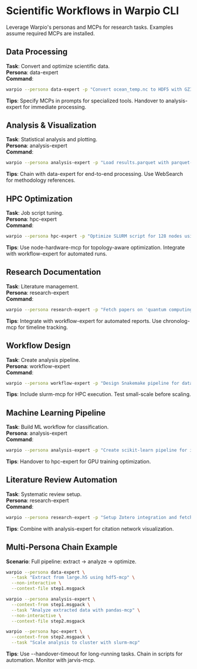 # Scientific Workflows in Warpio CLI

Leverage Warpio's personas and MCPs for research tasks. Examples assume required MCPs are installed.

## Data Processing

**Task**: Convert and optimize scientific data.  
**Persona**: data-expert  
**Command**:
```bash
warpio --persona data-expert -p "Convert ocean_temp.nc to HDF5 with GZIP compression, 100x100 chunks. Use hdf5-mcp."
```
**Tips**: Specify MCPs in prompts for specialized tools. Handover to analysis-expert for immediate processing.

## Analysis & Visualization

**Task**: Statistical analysis and plotting.  
**Persona**: analysis-expert  
**Command**:
```bash
warpio --persona analysis-expert -p "Load results.parquet with parquet-mcp, compute stats, create heatmap with plot-mcp."
```
**Tips**: Chain with data-expert for end-to-end processing. Use WebSearch for methodology references.

## HPC Optimization

**Task**: Job script tuning.  
**Persona**: hpc-expert  
**Command**:
```bash
warpio --persona hpc-expert -p "Optimize SLURM script for 128 nodes using slurm-mcp and darshan-mcp for profiling."
```
**Tips**: Use node-hardware-mcp for topology-aware optimization. Integrate with workflow-expert for automated runs.

## Research Documentation

**Task**: Literature management.  
**Persona**: research-expert  
**Command**:
```bash
warpio --persona research-expert -p "Fetch papers on 'quantum computing' with arxiv-mcp, generate LaTeX summary."
```
**Tips**: Integrate with workflow-expert for automated reports. Use chronolog-mcp for timeline tracking.

## Workflow Design

**Task**: Create analysis pipeline.  
**Persona**: workflow-expert  
**Command**:
```bash
warpio --persona workflow-expert -p "Design Snakemake pipeline for data processing using jarvis-mcp."
```
**Tips**: Include slurm-mcp for HPC execution. Test small-scale before scaling.

## Machine Learning Pipeline

**Task**: Build ML workflow for classification.  
**Persona**: analysis-expert  
**Command**:
```bash
warpio --persona analysis-expert -p "Create scikit-learn pipeline for image classification, use pandas-mcp for data prep."
```
**Tips**: Handover to hpc-expert for GPU training optimization.

## Literature Review Automation

**Task**: Systematic review setup.  
**Persona**: research-expert  
**Command**:
```bash
warpio --persona research-expert -p "Setup Zotero integration and fetch papers on AI in HPC using arxiv-mcp."
```
**Tips**: Combine with analysis-expert for citation network visualization.

## Multi-Persona Chain Example

**Scenario**: Full pipeline: extract → analyze → optimize.

```bash
warpio --persona data-expert \
  --task "Extract from large.h5 using hdf5-mcp" \
  --non-interactive \
  --context-file step1.msgpack

warpio --persona analysis-expert \
  --context-from step1.msgpack \
  --task "Analyze extracted data with pandas-mcp" \
  --non-interactive \
  --context-file step2.msgpack

warpio --persona hpc-expert \
  --context-from step2.msgpack \
  --task "Scale analysis to cluster with slurm-mcp"
```

**Tips**: Use --handover-timeout for long-running tasks. Chain in scripts for automation. Monitor with jarvis-mcp. 
